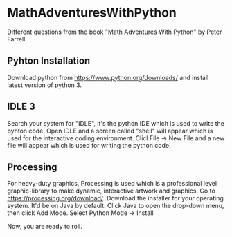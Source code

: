 # MathAdventuresWithPython
Different questions from the book "Math Adventures With Python" by Peter Farrell 

## Pyhton Installation
Download python from https://www.python.org/downloads/ and install latest version of python 3.

## IDLE 3
Search your system for "IDLE", it's the python IDE which is used to write the pyhton code.
Open IDLE and a screen called "shell" will appear which is used for the interactive coding environment. Clicl File -> New File and a new file will appear which is used for writing the python code.

## Processing
For heavy-duty graphics, Processing is used which is a professional level graphic-library to make dynamic, interactive artwork and graphics.
Go to https://processing.org/download/ .Download the installer for your operating system. It'd be on Java by default. Click Java to open the drop-down menu, then click Add Mode. Select Python Mode -> Install

Now, you are ready to roll.
